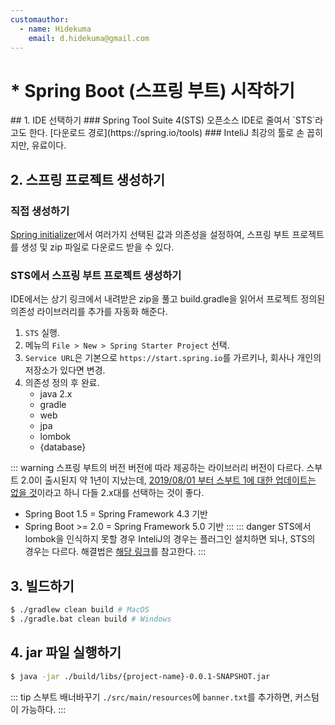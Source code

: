 ```yaml
---
customauthor:
  - name: Hidekuma
    email: d.hidekuma@gmail.com
---
```

# * Spring Boot (스프링 부트) 시작하기
<Author/>
## 1. IDE 선택하기
### Spring Tool Suite 4(STS)
오픈소스 IDE로 줄여서 `STS`라고도 한다. [다운로드 경로](https://spring.io/tools)
### InteliJ
최강의 툴로 손 꼽히지만, 유료이다.

## 2. 스프링 프로젝트 생성하기
### 직접 생성하기
[Spring initializer](https://start.spring.io/)에서 여러가지 선택된 값과 의존성을 설정하여, 스프링 부트 프로젝트를 생성 및 zip 파일로 다운로드 받을 수 있다.

### STS에서 스프링 부트 프로젝트 생성하기
IDE에서는 상기 링크에서 내려받은 zip을 풀고 build.gradle을 읽어서 프로젝트 정의된 의존성 라이브러리를 추가를 자동화 해준다.

1. `STS` 실행.
2. 메뉴의 `File > New > Spring Starter Project` 선택.
3. `Service URL`은 기본으로 `https://start.spring.io`를 가르키나, 회사나 개인의 저장소가 있다면 변경.
3. 의존성 정의 후 완료.
    - java 2.x
    - gradle
    - web
    - jpa
    - lombok
    - {database}

::: warning 스프링 부트의 버전
버전에 따라 제공하는 라이브러리 버전이 다르다. 스부트 2.0이 출시된지 약 1년이 지났는데, <U>2019/08/01 부터 스부트 1에 대한 업데이트는 없을 것</U>이라고 하니 다들 2.x대를 선택하는 것이 좋다.
- Spring Boot 1.5 = Spring Framework 4.3 기반
- Spring Boot >= 2.0 = Spring Framework 5.0 기반
:::
::: danger STS에서 lombok을 인식하지 못할 경우
InteliJ의 경우는 플러그인 설치하면 되나,  STS의 경우는 다르다. 해결법은 [해당 링크](/java/sts-with-lombok)를 참고한다.
:::
## 3. 빌드하기
```bash
$ ./gradlew clean build # MacOS
$ ./gradle.bat clean build # Windows
```

## 4. jar 파일 실행하기
```bash
$ java -jar ./build/libs/{project-name}-0.0.1-SNAPSHOT.jar
```
::: tip 스부트 배너바꾸기
`./src/main/resources`에 `banner.txt`를 추가하면, 커스텀이 가능하다.
:::
